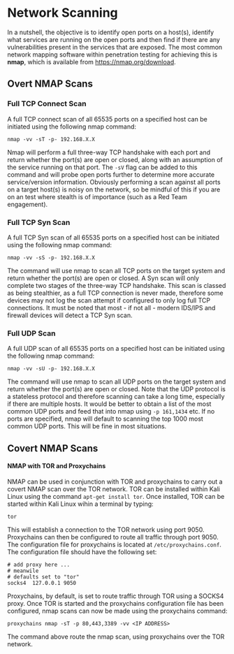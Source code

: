# Network Scanning

In a nutshell, the objective is to identify open ports on a host(s), identify what services are running on the open ports and then find if there are any vulnerabilities present in the services that are exposed.  The most common network mapping software within penetration testing for achieving this is **nmap**, which is available from https://nmap.org/download.  

## Overt NMAP Scans

### Full TCP Connect Scan

A full TCP connect scan of all 65535 ports on a specified host can be initiated using the following nmap command:

`nmap -vv -sT -p- 192.168.X.X`

Nmap will perform a full three-way TCP handshake with each port and return whether the port(s) are open or closed, along with an assumption of the service running on that port.  The `-sV` flag can be added to this command and will probe open ports further to determine more accurate service/version information. Obviously performing a scan against all ports on a target host(s) is noisy on the network, so be mindful of this if you are on an test where stealth is of importance (such as a Red Team engagement).

### Full TCP Syn Scan
A full TCP Syn scan of all 65535 ports on a specified host can be initiated using the following nmap command:

`nmap -vv -sS -p- 192.168.X.X`

The command will use nmap to scan all TCP ports on the target system and return whether the port(s) are open or closed.  A Syn scan will only complete two stages of the three-way TCP handshake.  This scan is classed as being stealthier, as a full TCP connection is never made, therefore some devices may not log the scan attempt if configured to only log full TCP connections.  It must be noted that most - if not all - modern IDS/IPS and firewall devices will detect a TCP Syn scan. 

### Full UDP Scan

A full UDP scan of all 65535 ports on a specified host can be initiated using the following nmap command:

`nmap -vv -sU -p- 192.168.X.X`

The command will use nmap to scan all UDP ports on the target system and return whether the port(s) are open or closed.  Note that the UDP protocol is a stateless protocol and therefore scanning can take a long time, especially if there are multiple hosts.  It would be better to obtain a list of the most common UDP ports and feed that into nmap using `-p 161,1434` etc. If no ports are specified, nmap will default to scanning the top 1000 most common UDP ports.  This will be fine in most situations.

## Covert NMAP Scans

#### NMAP with TOR and Proxychains

NMAP can be used in conjunction with TOR and proxychains to carry out a covert NMAP scan over the TOR network.  TOR can be installed within Kali Linux using the command `apt-get install tor`.  Once installed, TOR can be started within Kali Linux wihin a terminal by typing:

`tor`

This will establish a connection to the TOR network using port 9050.  Proxychains can then be configured to route all traffic through port 9050.  The configuration file for proxychains is located at `/etc/proxychains.conf`.  The configuration file should have the following set:

```[ProxyList]
# add proxy here ...
# meanwile
# defaults set to "tor"
socks4  127.0.0.1 9050
```

Proxychains, by default, is set to route traffic through TOR using a SOCKS4 proxy.  Once TOR is started and the proxychains configuration file has been configured, nmap scans can now be made using the proxychains command:

`proxychains nmap -sT -p 80,443,3389 -vv <IP ADDRESS>`

The command above route the nmap scan, using proxychains over the TOR network.
